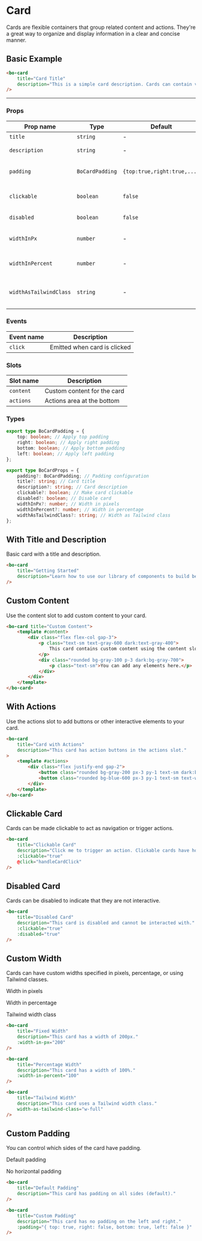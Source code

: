 <script setup>
import { BoCard } from '@/components/bo-card';
</script>

# Card

Cards are flexible containers that group related content and actions. They're a great way to organize and display information in a clear and concise manner.

## Basic Example

```html
<bo-card
	title="Card Title"
	description="This is a simple card description. Cards can contain various content types."
/>
```

<hr class="border-gray-200 dark:border-gray-700" />
<div class="flex gap-4 items-center">
  <bo-card 
    title="Card Title" 
    description="This is a simple card description. Cards can contain various content types."
  />
</div>

### Props

| Prop name              | Type            | Default                     | Description                         |
| ---------------------- | --------------- | --------------------------- | ----------------------------------- |
| `title`                | `string`        | -                           | Card title                          |
| `description`          | `string`        | -                           | Card description                    |
| `padding`              | `BoCardPadding` | `{top:true,right:true,...}` | Control padding on each side        |
| `clickable`            | `boolean`       | `false`                     | Make the card clickable             |
| `disabled`             | `boolean`       | `false`                     | Disable the card                    |
| `widthInPx`            | `number`        | -                           | Custom width in pixels              |
| `widthInPercent`       | `number`        | -                           | Custom width in percentage          |
| `widthAsTailwindClass` | `string`        | -                           | Custom width using Tailwind classes |

### Events

| Event name | Description                  |
| ---------- | ---------------------------- |
| `click`    | Emitted when card is clicked |

### Slots

| Slot name | Description                 |
| --------- | --------------------------- |
| `content` | Custom content for the card |
| `actions` | Actions area at the bottom  |

### Types

```ts
export type BoCardPadding = {
	top: boolean; // Apply top padding
	right: boolean; // Apply right padding
	bottom: boolean; // Apply bottom padding
	left: boolean; // Apply left padding
};

export type BoCardProps = {
	padding?: BoCardPadding; // Padding configuration
	title?: string; // Card title
	description?: string; // Card description
	clickable?: boolean; // Make card clickable
	disabled?: boolean; // Disable card
	widthInPx?: number; // Width in pixels
	widthInPercent?: number; // Width in percentage
	widthAsTailwindClass?: string; // Width as Tailwind class
};
```

## With Title and Description

Basic card with a title and description.

<div class="flex gap-4 items-center">
  <bo-card 
    title="Getting Started" 
    description="Learn how to use our library of components to build beautiful interfaces."
  />
</div>

```html
<bo-card
	title="Getting Started"
	description="Learn how to use our library of components to build beautiful interfaces."
/>
```

## Custom Content

Use the content slot to add custom content to your card.

<div class="flex gap-4 items-center">
  <bo-card title="Custom Content">
    <template #content>
      <div class="flex flex-col gap-3">
        <p class="text-sm text-gray-600 dark:text-gray-400">
          This card contains custom content using the content slot.
        </p>
        <div class="bg-gray-100 dark:bg-gray-700 p-3 rounded">
          <p class="text-sm">You can add any elements here.</p>
        </div>
      </div>
    </template>
  </bo-card>
</div>

```html
<bo-card title="Custom Content">
	<template #content>
		<div class="flex flex-col gap-3">
			<p class="text-sm text-gray-600 dark:text-gray-400">
				This card contains custom content using the content slot.
			</p>
			<div class="rounded bg-gray-100 p-3 dark:bg-gray-700">
				<p class="text-sm">You can add any elements here.</p>
			</div>
		</div>
	</template>
</bo-card>
```

## With Actions

Use the actions slot to add buttons or other interactive elements to your card.

<div class="flex gap-4 items-center">
  <bo-card 
    title="Card with Actions" 
    description="This card has action buttons in the actions slot."
  >
    <template #actions>
      <div class="flex justify-end gap-2">
        <button class="px-3 py-1 text-sm bg-gray-200 rounded dark:bg-gray-700">Cancel</button>
        <button class="px-3 py-1 text-sm bg-blue-600 text-white rounded">Save</button>
      </div>
    </template>
  </bo-card>
</div>

```html
<bo-card
	title="Card with Actions"
	description="This card has action buttons in the actions slot."
>
	<template #actions>
		<div class="flex justify-end gap-2">
			<button class="rounded bg-gray-200 px-3 py-1 text-sm dark:bg-gray-700">Cancel</button>
			<button class="rounded bg-blue-600 px-3 py-1 text-sm text-white">Save</button>
		</div>
	</template>
</bo-card>
```

## Clickable Card

Cards can be made clickable to act as navigation or trigger actions.

<div class="flex gap-4 items-center">
  <bo-card 
    title="Clickable Card" 
    description="Click me to trigger an action. Clickable cards have hover and focus states."
    :clickable="true"
    @click="() => alert('Card clicked!')"
  />
</div>

```html
<bo-card
	title="Clickable Card"
	description="Click me to trigger an action. Clickable cards have hover and focus states."
	:clickable="true"
	@click="handleCardClick"
/>
```

## Disabled Card

Cards can be disabled to indicate that they are not interactive.

<div class="flex gap-4 items-center">
  <bo-card 
    title="Disabled Card" 
    description="This card is disabled and cannot be interacted with."
    :clickable="true"
    :disabled="true"
  />
</div>

```html
<bo-card
	title="Disabled Card"
	description="This card is disabled and cannot be interacted with."
	:clickable="true"
	:disabled="true"
/>
```

## Custom Width

Cards can have custom widths specified in pixels, percentage, or using Tailwind classes.

<div class="grid grid-cols-3 gap-4">
  <div>
    <bo-card 
      title="Fixed Width" 
      description="This card has a width of 200px."
      :width-in-px="200"
    />
    <p class="text-sm mt-2">Width in pixels</p>
  </div>
  <div>
    <bo-card 
      title="Percentage Width" 
      description="This card has a width of 100%."
      :width-in-percent="100"
    />
    <p class="text-sm mt-2">Width in percentage</p>
  </div>
  <div>
    <bo-card 
      title="Tailwind Width" 
      description="This card uses a Tailwind width class."
      width-as-tailwind-class="w-full"
    />
    <p class="text-sm mt-2">Tailwind width class</p>
  </div>
</div>

```html
<bo-card
	title="Fixed Width"
	description="This card has a width of 200px."
	:width-in-px="200"
/>

<bo-card
	title="Percentage Width"
	description="This card has a width of 100%."
	:width-in-percent="100"
/>

<bo-card
	title="Tailwind Width"
	description="This card uses a Tailwind width class."
	width-as-tailwind-class="w-full"
/>
```

## Custom Padding

You can control which sides of the card have padding.

<div class="grid grid-cols-2 gap-4">
  <div>
    <bo-card 
      title="Default Padding" 
      description="This card has padding on all sides (default)."
    />
    <p class="text-sm mt-2">Default padding</p>
  </div>
  <div>
    <bo-card 
      title="Custom Padding" 
      description="This card has no padding on the left and right."
      :padding="{ top: true, right: false, bottom: true, left: false }"
    />
    <p class="text-sm mt-2">No horizontal padding</p>
  </div>
</div>

```html
<bo-card
	title="Default Padding"
	description="This card has padding on all sides (default)."
/>

<bo-card
	title="Custom Padding"
	description="This card has no padding on the left and right."
	:padding="{ top: true, right: false, bottom: true, left: false }"
/>
```
